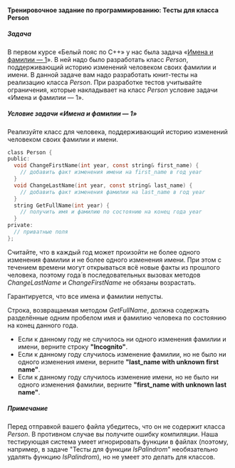 #### Тренировочное задание по программированию: Тесты для класса Person ####


##### Задача ####
В первом курсе «Белый пояс по С++» у нас была задача «[Имена и фамилии — 1](https://www.coursera.org/learn/c-plus-plus-white/programming/4FQn4/imiena-i-familii-1)». В ней надо было разработать класс _Person_, поддерживающий историю изменений человеком своих фамилии и имени. В данной задаче вам надо разработать юнит-тесты на реализацию класса _Person_. При разработке тестов учитывайте ограничения, которые накладывает на класс _Person_ условие задачи «Имена и фамилии — 1».

##### Условие задачи «Имена и фамилии — 1» #####
Реализуйте класс для человека, поддерживающий историю изменений человеком своих фамилии и имени.

```objectivec
class Person {
public:
  void ChangeFirstName(int year, const string& first_name) {
    // добавить факт изменения имени на first_name в год year
  }
  void ChangeLastName(int year, const string& last_name) {
    // добавить факт изменения фамилии на last_name в год year
  }
  string GetFullName(int year) {
    // получить имя и фамилию по состоянию на конец года year
  }
private:
  // приватные поля
};
```
Считайте, что в каждый год может произойти не более одного изменения фамилии и не более одного изменения имени. При этом с течением времени могут открываться всё новые факты из прошлого человека, поэтому года́ в последовательных вызовах методов _ChangeLastName_ и _ChangeFirstName_ не обязаны возрастать.

Гарантируется, что все имена и фамилии непусты.

Строка, возвращаемая методом _GetFullName_, должна содержать разделённые одним пробелом имя и фамилию человека по состоянию на конец данного года.

* Если к данному году не случилось ни одного изменения фамилии и имени, верните строку **"Incognito"**.
* Если к данному году случилось изменение фамилии, но не было ни одного изменения имени, верните **"last_name with unknown first name"**.
* Если к данному году случилось изменение имени, но не было ни одного изменения фамилии, верните **"first_name with unknown last name"**.

##### Примечание #####
Перед отправкой вашего файла убедитесь, что он не содержит класса _Person_. В противном случае вы получите ошибку компиляции. Наша тестирующая система умеет игнорировать функции в файлах (поэтому, например, в задаче "Тесты для функции _IsPalindrom_" необязательно удалять функцию _IsPalindrom_), но не умеет это делать для классов.
